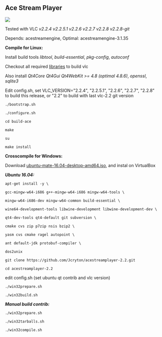 Ace Stream Player
-----------------

![](https://o9.icdn.ru/j/jcryton/1/64283811AmG.jpg)

Tested with VLC *v2.2.4 v2.2.5.1 v2.2.6 v2.2.7 v2.2.8 v2.2.8-git*

Depends: acestreamengine,
Optimal: acestreamengine-3.1.35

**Compile for Linux:** 

Install build tools *libtool*, *build-essential*, *pkg-config*, *autoconf*

Checkout all required [libraries] to build vlc

Also install *Qt4Core Qt4Gui Qt4WebKit >= 4.8 (optimal 4.8.6)*, *openssl*, *sqlite3*

Edit config.sh, set VLC_VERSION="2.2.4", "2.2.5.1", "2.2.6", "2.2.7", "2.2.8"
to build this release, or "2.2" to build with last vlc-2.2 git version

`./bootstrap.sh`

`./configure.sh`

`cd build-ace`

`make`

`su`

`make install`


**Crosscompile for Windows:**

Download [ubuntu-mate-16.04-desktop-amd64.iso], and instal on VirtualBox


***Ubuntu 16.04:***

`apt-get install -y \`

`gcc-mingw-w64-i686 g++-mingw-w64-i686 mingw-w64-tools \`

`mingw-w64-i686-dev mingw-w64-common build-essential \`

`wine64-development-tools libwine-development libwine-development-dev \`

`qt4-dev-tools qt4-default git subversion \`

`cmake cvs zip p7zip nsis bzip2 \`

`yasm cvs cmake ragel autopoint \`

`ant default-jdk protobuf-compiler \`

`dos2unix`

`git clone https://github.com/Jcryton/acestreamplayer-2.2.git`

`cd acestreamplayer-2.2`

edit config.sh (set ubuntu qt contrib and vlc version)

`./win32prepare.sh`

`./win32build.sh`

***Manual build contrib:***

`./win32prepare.sh`

`./win32tarballs.sh`

`./win32compile.sh`

[libraries]:https://wiki.videolan.org/Contrib_Status/
[ubuntu-mate-16.04-desktop-amd64.iso]:https://mirror.yandex.ru/ubuntu-cdimage/ubuntu-mate/releases/16.04/release/ubuntu-mate-16.04-desktop-amd64.iso
